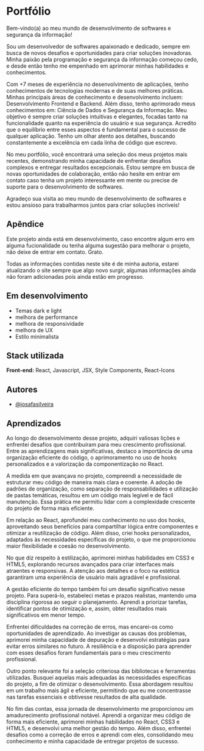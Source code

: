 
# Portfólio

Bem-vindo(a) ao meu mundo de desenvolvimento de softwares e segurança da informação!

Sou um desenvolvedor de softwares apaixonado e dedicado, sempre em busca de novos desafios e oportunidades para criar soluções inovadoras. Minha paixão pela programação e segurança da informação começou cedo, e desde então tenho me empenhado em aprimorar minhas habilidades e conhecimentos.

Com +7 meses de experiência no desenvolvimento de aplicações, tenho conhecimentos de tecnologias modernas e de suas melhores práticas. Minhas principais áreas de conhecimento e desenvolvimento incluem: Desenvolvimento Frontend e Backend. Além disso, tenho aprimorado meus conhecimentos em: Ciência de Dados e Segurança da Informação. 
Meu objetivo é sempre criar soluções intuitivas e elegantes, focadas tanto na funcionalidade quanto na experiência do usuário e sua segurança. Acredito que o equilíbrio entre esses aspectos é fundamental para o sucesso de qualquer aplicação. Tenho um olhar atento aos detalhes, buscando constantemente a excelência em cada linha de código que escrevo.

No meu portfólio, você encontrará uma seleção dos meus projetos mais recentes, demonstrando minha capacidade de enfrentar desafios complexos e entregar resultados excepcionais. Estou sempre em busca de novas oportunidades de colaboração, então não hesite em entrar em contato caso tenha um projeto interessante em mente ou precise de suporte para o desenvolvimento de softwares.

Agradeço sua visita ao meu mundo de desenvolvimento de softwares e estou ansioso para trabalharmos juntos para criar soluções incríveis!




## Apêndice

Este projeto ainda está em desenvolvimento, caso encontre algum erro em alguma fucionalidade ou tenha alguma sugestão para melhorar o projeto, não deixe de entrar em contato. Grato.

Todas as informações contidas neste site é de minha autoria, estarei atualizando o site sempre que algo novo surgir, algumas informações ainda não foram adicionadas pois ainda estão em progresso.


## Em desenvolvimento

- Temas dark e light 
- melhora de performance
- melhora de responsividade
- melhora de UX
- Estilo minimalista


## Stack utilizada

**Front-end:** React, Javascript, JSX, Style Components, React-Icons


## Autores

- [@josafasilveira](https://www.github.com/FAFAzin)


## Aprendizados

Ao longo do desenvolvimento desse projeto, adquiri valiosas lições e enfrentei desafios que contribuíram para meu crescimento profissional. Entre as aprendizagens mais significativas, destaco a importância de uma organização eficiente do código, o aprimoramento no uso de hooks personalizados e a valorização da componentização no React.

A medida em que avançava no projeto, compreendi a necessidade de estruturar meu código de maneira mais clara e coerente. A adoção de padrões de organização, como separação de responsabilidades e utilização de pastas temáticas, resultou em um código mais legível e de fácil manutenção. Essa prática me permitiu lidar com a complexidade crescente do projeto de forma mais eficiente.

Em relação ao React, aprofundei meu conhecimento no uso dos hooks, aproveitando seus benefícios para compartilhar lógica entre componentes e otimizar a reutilização de código. Além disso, criei hooks personalizados, adaptados às necessidades específicas do projeto, o que me proporcionou maior flexibilidade e coesão no desenvolvimento.

No que diz respeito à estilização, aprimorei minhas habilidades em CSS3 e HTML5, explorando recursos avançados para criar interfaces mais atraentes e responsivas. A atenção aos detalhes e o foco na estética garantiram uma experiência de usuário mais agradável e profissional.

A gestão eficiente do tempo também foi um desafio significativo nesse projeto. Para superá-lo, estabeleci metas e prazos realistas, mantendo uma disciplina rigorosa ao seguir o planejamento. Aprendi a priorizar tarefas, identificar pontos de otimização e, assim, obter resultados mais significativos em menor tempo.

Enfrentei dificuldades na correção de erros, mas encarei-os como oportunidades de aprendizado. Ao investigar as causas dos problemas, aprimorei minha capacidade de depuração e desenvolvi estratégias para evitar erros similares no futuro. A resiliência e a disposição para aprender com esses desafios foram fundamentais para o meu crescimento profissional.

Outro ponto relevante foi a seleção criteriosa das bibliotecas e ferramentas utilizadas. Busquei aquelas mais adequadas às necessidades específicas do projeto, a fim de otimizar o desenvolvimento. Essa abordagem resultou em um trabalho mais ágil e eficiente, permitindo que eu me concentrasse nas tarefas essenciais e obtivesse resultados de alta qualidade.

No fim das contas, essa jornada de desenvolvimento me proporcionou um amadurecimento profissional notável. Aprendi a organizar meu código de forma mais eficiente, aprimorei minhas habilidades no React, CSS3 e HTML5, e desenvolvi uma melhor gestão do tempo. Além disso, enfrentei desafios como a correção de erros e aprendi com eles, consolidando meu conhecimento e minha capacidade de entregar projetos de sucesso.

